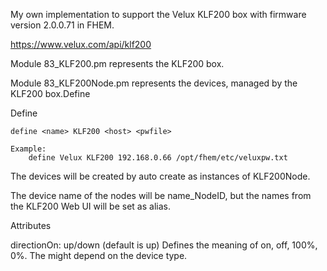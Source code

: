 My own implementation to support the Velux KLF200 box with firmware version 2.0.0.71 in FHEM.

https://www.velux.com/api/klf200

Module 83_KLF200.pm represents the KLF200 box.

Module 83_KLF200Node.pm represents the devices, managed by the KLF200 box.Define

Define

    define <name> KLF200 <host> <pwfile>

    Example:
        define Velux KLF200 192.168.0.66 /opt/fhem/etc/veluxpw.txt
        
The devices will be created by auto create as instances of KLF200Node.

The device name of the nodes will be name_NodeID, but the names from the KLF200 Web UI will be set as alias.
  
Attributes

  directionOn: up/down (default is up) Defines the meaning of on, off, 100%, 0%. The might depend on the device type.
